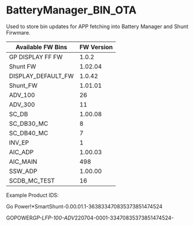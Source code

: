 # BatteryManager_BIN_OTA


Used to store bin updates for APP fetching into Battery Manager and Shunt Firwmare. 


|  Available FW Bins  | FW Version|
|---------------------|-----------|
|  GP DISPLAY FF FW   |  1.0.2    |
|       Shunt FW      |  1.02.04  |
| DISPLAY_DEFAULT_FW  |  1.0.42   |
|       Shunt_FW      |  1.01.01  |
|       ADV_100       |  26       |
|       ADV_300       |  11       |
|       SC_DB         |  1.00.08  | 
|       SC_DB30_MC    |  8        | 
|       SC_DB40_MC    |  7        | 
|       INV_EP        |  1        |
|       AIC_ADP       |  1.00.03  |
|       AIC_MAIN      |  498      |
|       SSW_ADP       |  1.00.00  |
|       SCDB_MC_TEST  |  16       |


Example Product IDS:

Go Power!*SmartShunt-0.00.01.1-363833470835373851474524

GOPOWER*GP-LFP-100-ADV*220704-0001-33470835373851474524-
